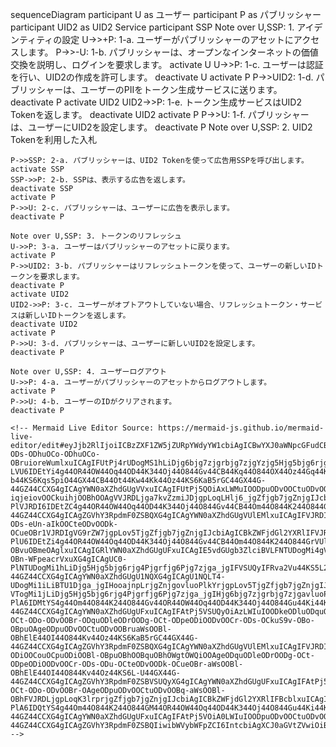   sequenceDiagram
    participant U as ユーザー
    participant P as パブリッシャー
    participant UID2 as UID2 Service
    participant SSP
    Note over U,SSP: 1. アイデンティティの設定
    U->>+P: 1-a. ユーザーがパブリッシャーのアセットにアクセスします。
    P->>-U: 1-b. パブリッシャーは、オープンなインターネットの価値交換を説明し、ログインを要求します。
    activate U
    U->>P: 1-c. ユーザーは認証を行い、UID2の作成を許可します。
    deactivate U
    activate P
    P->>UID2: 1-d. パブリッシャーは、ユーザーのPIIをトークン生成サービスに送ります。
    deactivate P
    activate UID2
    UID2->>P: 1-e. トークン生成サービスはUID2 Tokenを返します。
    deactivate UID2
    activate P
    P->>U: 1-f. パブリッシャーは、ユーザーにUID2を設定します。
    deactivate P
    Note over U,SSP: 2. UID2 Tokenを利用した入札

    P->>SSP: 2-a. パブリッシャーは、UID2 Tokenを使って広告用SSPを呼び出します。
    activate SSP
    SSP->>P: 2-b. SSPは、表示する広告を返します。
    deactivate SSP
    activate P
    P->>U: 2-c. パブリッシャーは、ユーザーに広告を表示します。
    deactivate P

    Note over U,SSP: 3. トークンのリフレッシュ
    U->>P: 3-a. ユーザーはパブリッシャーのアセットに戻ります。
    activate P
    P->>UID2: 3-b. パブリッシャーはリフレッシュトークンを使って、ユーザーの新しいIDトークンを要求します。
    deactivate P
    activate UID2
    UID2->>P: 3-c. ユーザーがオプトアウトしていない場合、リフレッシュトークン・サービスは新しいIDトークンを返します。
    deactivate UID2
    activate P
    P->>U: 3-d. パブリッシャーは、ユーザーに新しいUID2を設定します。
    deactivate P

    Note over U,SSP: 4. ユーザーログアウト
    U->>P: 4-a. ユーザーがパブリッシャーのアセットからログアウトします。
    activate P
    P->>U: 4-b. ユーザーのIDがクリアされます。
    deactivate P

    <!-- Mermaid Live Editor Source: https://mermaid-js.github.io/mermaid-live-editor/edit#eyJjb2RlIjoiICBzZXF1ZW5jZURpYWdyYW1cbiAgICBwYXJ0aWNpcGFudCBVIGFzIOODpuODvOOCtuODvFxuICAgIHBhcnRpY2lwYW50IFAgYXMg44OR44OW44Oq44OD44K344Oj44O8XG4gICAgcGFydGljaXBhbnQgVUlEMiBhcyBVSUQyIFNlcnZpY2VcbiAgICBwYXJ0aWNpcGFudCBTU1BcbiAgICBOb3RlIG92ZXIgVSxTU1A6IDEuIOOCouOCpOODh-ODs-ODhuOCo-ODhuOCo-OBruioreWumlxuICAgIFUtPj4rUDogMS1hLiDjg6bjg7zjgrbjg7zjgYzjg5Hjg5bjg6rjg4Pjgrfjg6Pjg7zjga7jgqLjgrvjg4Pjg4jjgavjgqLjgq_jgrvjgrnjgZfjgb7jgZnjgIJcbiAgICBQLT4-LVU6IDEtYi4g44OR44OW44Oq44OD44K344Oj44O844Gv44CB44Kq44O844OX44Oz44Gq44Kk44Oz44K_44O844ON44OD44OI44Gu5L6h5YCk5Lqk5o-b44KS6Kqs5piO44GX44CB44Ot44Kw44Kk44Oz44KS6KaB5rGC44GX44G-44GZ44CCXG4gICAgYWN0aXZhdGUgVVxuICAgIFUtPj5QOiAxLWMuIOODpuODvOOCtuODvOOBr-iqjeiovOOCkuihjOOBhOOAgVVJRDLjga7kvZzmiJDjgpLoqLHlj6_jgZfjgb7jgZnjgIJcbiAgICBkZWFjdGl2YXRlIFVcbiAgICBhY3RpdmF0ZSBQXG4gICAgUC0-PlVJRDI6IDEtZC4g44OR44OW44Oq44OD44K344Oj44O844Gv44CB44Om44O844K244O844GuUElJ44KS44OI44O844Kv44Oz55Sf5oiQ44K144O844OT44K544Gr6YCB44KK44G-44GZ44CCXG4gICAgZGVhY3RpdmF0ZSBQXG4gICAgYWN0aXZhdGUgVUlEMlxuICAgIFVJRDItPj5QOiAxLWUuIOODiOODvOOCr-ODs-eUn-aIkOOCteODvOODk-OCueOBr1VJRDIgVG9rZW7jgpLov5TjgZfjgb7jgZnjgIJcbiAgICBkZWFjdGl2YXRlIFVJRDJcbiAgICBhY3RpdmF0ZSBQXG4gICAgUC0-PlU6IDEtZi4g44OR44OW44Oq44OD44K344Oj44O844Gv44CB44Om44O844K244O844GrVUlEMuOCkuioreWumuOBl-OBvuOBmeOAglxuICAgIGRlYWN0aXZhdGUgUFxuICAgIE5vdGUgb3ZlciBVLFNTUDogMi4gVUlEMiBUb2tlbuOCkuWIqeeUqOOBl-OBn-WFpeacrVxuXG4gICAgUC0-PlNTUDogMi1hLiDjg5Hjg5bjg6rjg4Pjgrfjg6Pjg7zjga_jgIFVSUQyIFRva2Vu44KS5L2_44Gj44Gm5bqD5ZGK55SoU1NQ44KS5ZG844Gz5Ye644GX44G-44GZ44CCXG4gICAgYWN0aXZhdGUgU1NQXG4gICAgU1NQLT4-UDogMi1iLiBTU1Djga_jgIHooajnpLrjgZnjgovluoPlkYrjgpLov5TjgZfjgb7jgZnjgIJcbiAgICBkZWFjdGl2YXRlIFNTUFxuICAgIGFjdGl2YXRlIFBcbiAgICBQLT4-VTogMi1jLiDjg5Hjg5bjg6rjg4Pjgrfjg6Pjg7zjga_jgIHjg6bjg7zjgrbjg7zjgavluoPlkYrjgpLooajnpLrjgZfjgb7jgZnjgIJcbiAgICBkZWFjdGl2YXRlIFBcblxuICAgIE5vdGUgb3ZlciBVLFNTUDogMy4g44OI44O844Kv44Oz44Gu44Oq44OV44Os44OD44K344OlXG4gICAgVS0-PlA6IDMtYS4g44Om44O844K244O844Gv44OR44OW44Oq44OD44K344Oj44O844Gu44Ki44K744OD44OI44Gr5oi744KK44G-44GZ44CCXG4gICAgYWN0aXZhdGUgUFxuICAgIFAtPj5VSUQyOiAzLWIuIOODkeODluODquODg-OCt-ODo-ODvOOBr-ODquODleODrOODg-OCt-ODpeODiOODvOOCr-ODs-OCkuS9v-OBo-OBpuOAgeODpuODvOOCtuODvOOBruaWsOOBl-OBhElE44OI44O844Kv44Oz44KS6KaB5rGC44GX44G-44GZ44CCXG4gICAgZGVhY3RpdmF0ZSBQXG4gICAgYWN0aXZhdGUgVUlEMlxuICAgIFVJRDItPj5QOiAzLWMuIOODpuODvOOCtuODvOOBjOOCquODl-ODiOOCouOCpuODiOOBl-OBpuOBhOOBquOBhOWgtOWQiOOAgeODquODleODrOODg-OCt-ODpeODiOODvOOCr-ODs-ODu-OCteODvOODk-OCueOBr-aWsOOBl-OBhElE44OI44O844Kv44Oz44KS6L-U44GX44G-44GZ44CCXG4gICAgZGVhY3RpdmF0ZSBVSUQyXG4gICAgYWN0aXZhdGUgUFxuICAgIFAtPj5VOiAzLWQuIOODkeODluODquODg-OCt-ODo-ODvOOBr-OAgeODpuODvOOCtuODvOOBq-aWsOOBl-OBhFVJRDLjgpLoqK3lrprjgZfjgb7jgZnjgIJcbiAgICBkZWFjdGl2YXRlIFBcblxuICAgIE5vdGUgb3ZlciBVLFNTUDogNC4g44Om44O844K244O844Ot44Kw44Ki44Km44OIXG4gICAgVS0-PlA6IDQtYS4g44Om44O844K244O844GM44OR44OW44Oq44OD44K344Oj44O844Gu44Ki44K744OD44OI44GL44KJ44Ot44Kw44Ki44Km44OI44GX44G-44GZ44CCXG4gICAgYWN0aXZhdGUgUFxuICAgIFAtPj5VOiA0LWIuIOODpuODvOOCtuODvOOBrklE44GM44Kv44Oq44Ki44GV44KM44G-44GZ44CCXG4gICAgZGVhY3RpdmF0ZSBQIiwibWVybWFpZCI6IntcbiAgXCJ0aGVtZVwiOiBcImZvcmVzdFwiXG59IiwidXBkYXRlRWRpdG9yIjpmYWxzZSwiYXV0b1N5bmMiOnRydWUsInVwZGF0ZURpYWdyYW0iOmZhbHNlfQ -->
